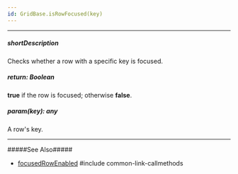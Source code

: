 ```yaml
---
id: GridBase.isRowFocused(key)
---
```

---
##### shortDescription
Checks whether a row with a specific key is focused.

##### return: Boolean
**true** if the row is focused; otherwise **false**.

##### param(key): any
A row's key.

---
#####See Also#####
- [focusedRowEnabled](/api-reference/10%20UI%20Components/GridBase/1%20Configuration/focusedRowEnabled.md '{basewidgetpath}/Configuration/#focusedRowEnabled')
#include common-link-callmethods